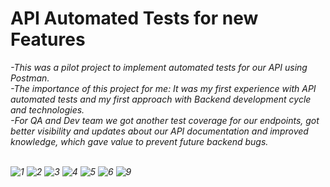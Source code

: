# API Automated Tests for new Features
<div align="left">
<i> -This was a pilot project to implement automated tests for our API using Postman.<br>
-The importance of this project for me: It was my first experience with API automated tests and my first approach with Backend development cycle and technologies.<br>
-For QA and Dev team we got another test coverage for our endpoints, got better visibility and updates about our API documentation and improved knowledge, which gave value to prevent future backend bugs.
</div>
<br>

![1](https://user-images.githubusercontent.com/77998671/200598566-43f1719a-8a0d-444f-8d05-8941c3493cbe.png)
![2](https://user-images.githubusercontent.com/77998671/200598572-112c5173-1284-4bd6-bcf7-f3bffb9621c5.png)
![3](https://user-images.githubusercontent.com/77998671/200598578-62412c16-69fd-405d-a8ac-5e0da38e5cbd.png)
![4](https://user-images.githubusercontent.com/77998671/200598584-fdeb1b7e-4432-472c-bc5e-402145cedff7.png)
![5](https://user-images.githubusercontent.com/77998671/200598590-5c76d79a-9a32-4d41-9772-3c511ba50e2b.png)
![6](https://user-images.githubusercontent.com/77998671/200598594-5ad0aea7-fd25-4fd7-9996-a2a4caadb012.png)
![9](https://user-images.githubusercontent.com/77998671/200598603-fb8b0a2c-9fda-4d85-adc6-009c4694776d.png)
